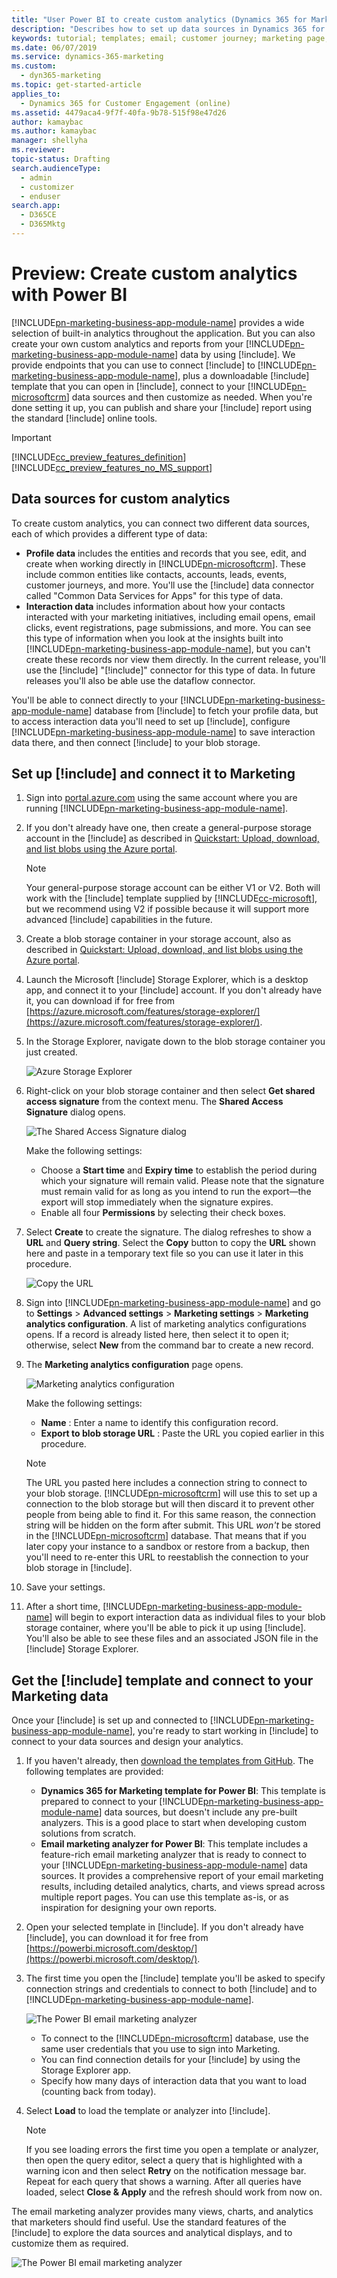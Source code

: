 ```yaml
---
title: "User Power BI to create custom analytics (Dynamics 365 for Marketing) | Microsoft Docs"
description: "Describes how to set up data sources in Dynamics 365 for Marketing to make them available to Power BI, and how to download and connect a Power BI template to them"
keywords: tutorial; templates; email; customer journey; marketing page; page
ms.date: 06/07/2019
ms.service: dynamics-365-marketing
ms.custom: 
  - dyn365-marketing
ms.topic: get-started-article
applies_to: 
  - Dynamics 365 for Customer Engagement (online)
ms.assetid: 4479aca4-9f7f-40fa-9b78-515f98e47d26
author: kamaybac
ms.author: kamaybac
manager: shellyha
ms.reviewer:
topic-status: Drafting
search.audienceType: 
  - admin
  - customizer
  - enduser
search.app: 
  - D365CE
  - D365Mktg
---
```


# Preview: Create custom analytics with Power BI

[!INCLUDE[pn-marketing-business-app-module-name](../includes/pn-marketing-business-app-module-name.md)] provides a wide selection of built-in analytics throughout the application. But you can also create your own custom analytics and reports from your [!INCLUDE[pn-marketing-business-app-module-name](../includes/pn-marketing-business-app-module-name.md)] data by using [!include[](../includes/pn-power-bi.md)]. We provide endpoints that you can use to connect [!include[](../includes/pn-power-bi.md)] to [!INCLUDE[pn-marketing-business-app-module-name](../includes/pn-marketing-business-app-module-name.md)], plus a downloadable [!include[](../includes/pn-power-bi.md)] template that you can open in [!include[](../includes/pn-power-bi-desktop.md)], connect to your [!INCLUDE[pn-microsoftcrm](../includes/pn-microsoftcrm.md)] data sources and then customize as needed. When you're done setting it up, you can publish and share your [!include[](../includes/pn-power-bi.md)] report using the standard [!include[](../includes/pn-power-bi.md)] online tools.

> [!IMPORTANT]
> [!INCLUDE[cc_preview_features_definition](../includes/cc-preview-features-definition.md)]
> [!INCLUDE[cc_preview_features_no_MS_support](../includes/cc-preview-features-no-ms-support.md)]  

## Data sources for custom analytics

To create custom analytics, you can connect two different data sources, each of which provides a different type of data:

- **Profile data** includes the entities and records that you see, edit, and create when working directly in [!INCLUDE[pn-microsoftcrm](../includes/pn-microsoftcrm.md)]. These include common entities like contacts, accounts, leads, events, customer journeys, and more. You'll use the [!include[](../includes/pn-power-bi.md)] data connector called "Common Data Services for Apps" for this type of data.
- **Interaction data** includes information about how your contacts interacted with your marketing initiatives, including email opens, email clicks, event registrations, page submissions, and more. You can see this type of information when you look at the insights built into [!INCLUDE[pn-marketing-business-app-module-name](../includes/pn-marketing-business-app-module-name.md)], but you can't create these records nor view them directly. In the current release, you'll use the [!include[](../includes/pn-power-bi.md)] "[!include[](../includes/pn-azure-blob-storage.md)]" connector for this type of data. In future releases you'll also be able use the dataflow connector.

You'll be able to connect directly to your [!INCLUDE[pn-marketing-business-app-module-name](../includes/pn-marketing-business-app-module-name.md)]  database from [!include[](../includes/pn-power-bi.md)] to fetch your profile data, but to access interaction data you'll need to set up [!include[](../includes/pn-azure-blob-storage.md)], configure [!INCLUDE[pn-marketing-business-app-module-name](../includes/pn-marketing-business-app-module-name.md)]  to save interaction data there, and then connect [!include[](../includes/pn-power-bi.md)] to your blob storage.

## Set up [!include[](../includes/pn-azure-blob-storage.md)] and connect it to Marketing

1. Sign into [portal.azure.com](https://portal.azure.com) using the same account where you are running [!INCLUDE[pn-marketing-business-app-module-name](../includes/pn-marketing-business-app-module-name.md)].

1. If you don't already have one, then create a general-purpose storage account in the [!include[](../includes/pn-azure-blob-storage.md)] as described in [Quickstart: Upload, download, and list blobs using the Azure portal](https://docs.microsoft.com/azure/storage/blobs/storage-quickstart-blobs-portal).

    > [!NOTE]
    > Your general-purpose storage account can be either V1 or V2. Both will work with the [!include[](../includes/pn-power-bi.md)] template supplied by [!INCLUDE[cc-microsoft](../includes/cc-microsoft.md)], but we recommend using V2 if possible because it will support more advanced [!include[](../includes/pn-power-bi.md)] capabilities in the future.

1. Create a blob storage container in your storage account, also as described in [Quickstart: Upload, download, and list blobs using the Azure portal](https://docs.microsoft.com/azure/storage/blobs/storage-quickstart-blobs-portal).

1. Launch the Microsoft [!include[](../includes/pn-azure-shortest.md)] Storage Explorer, which is a desktop app, and connect it to your [!include[](../includes/pn-azure-shortest.md)] account. If  you don't already have it, you can download if for free from [https://azure.microsoft.com/features/storage-explorer/](https://azure.microsoft.com/features/storage-explorer/).

1. In the Storage Explorer, navigate down to the blob storage container you just created.

    ![Azure Storage Explorer](media/custom-analytics-storage-explorer.png "Azure Storage Explorer")

1. Right-click on your blob storage container and then select **Get shared access signature** from the context menu. The **Shared Access Signature** dialog opens.

    ![The Shared Access Signature dialog](media/custom-analytics-sas.png "The Shared Access Signature dialog")

    Make the following settings:

    - Choose a **Start time** and **Expiry time** to establish the period during which your signature will remain valid. Please note that the signature must remain valid for as long as you intend to run the export&mdash;the export will stop immediately when the signature expires.
    - Enable all four **Permissions** by selecting their check boxes.

1. Select **Create** to create the signature. The dialog refreshes to show a **URL** and **Query string**. Select the **Copy** button to copy the **URL** shown here and paste in a temporary text file so you can use it later in this procedure.

    ![Copy the URL](media/custom-analytics-sas-created.png "Copy the URL")

1. Sign into [!INCLUDE[pn-marketing-business-app-module-name](../includes/pn-marketing-business-app-module-name.md)] and go to **Settings** > **Advanced settings** > **Marketing settings** > **Marketing analytics configuration**. A list of marketing analytics configurations opens. If a record is already listed here, then select it to open it; otherwise, select **New** from the command bar to create a new record.

1. The **Marketing analytics configuration** page opens.

    ![Marketing analytics configuration](media/custom-analytics-cds-a-config.png "Marketing analytics configuration")

    Make the following settings:

    - **Name** : Enter a name to identify this configuration record.
    - **Export to blob storage URL** : Paste the URL you copied earlier in this procedure.

    > [!NOTE]
    > The URL you pasted here includes a connection string to connect to your blob storage. [!INCLUDE[pn-microsoftcrm](../includes/pn-microsoftcrm.md)] will use this to set up a connection to the blob storage but will then discard it to prevent other people from being able to find it. For this same reason, the connection string will be hidden on the form after submit. This  URL _won't_ be stored in the [!INCLUDE[pn-microsoftcrm](../includes/pn-microsoftcrm.md)] database. That means that if you later copy your instance to a sandbox or restore from a backup, then you'll need to re-enter this URL to reestablish the connection to your blob storage in [!include[](../includes/pn-azure-shortest.md)].

1. Save your settings.

1. After a short time, [!INCLUDE[pn-marketing-business-app-module-name](../includes/pn-marketing-business-app-module-name.md)] will begin to export interaction data as individual files to your blob storage container, where you'll be able to pick it up using [!include[](../includes/pn-power-bi.md)]. You'll also be able to see these files and an associated JSON file in the [!include[](../includes/pn-azure-shortest.md)] Storage Explorer.

## Get the [!include[](../includes/pn-power-bi.md)] template and connect to your Marketing data

Once your [!include[](../includes/pn-azure-blob-storage.md)] is set up and connected to [!INCLUDE[pn-marketing-business-app-module-name](../includes/pn-marketing-business-app-module-name.md)], you're ready to start working in [!include[](../includes/pn-power-bi.md)] to connect to your data sources and design your analytics.

1. If you haven't already, then [download the templates from GitHub](https://github.com/Microsoft/Dynamics-365-for-Marketing---Power-BI-Reporting/releases). The following templates are provided:

    - **Dynamics 365 for Marketing template for Power BI**: This template is prepared to connect to your [!INCLUDE[pn-marketing-business-app-module-name](../includes/pn-marketing-business-app-module-name.md)] data sources, but doesn't include any pre-built analyzers. This is a good place to start when developing custom solutions from scratch.
    - **Email marketing analyzer for Power BI**: This template includes a feature-rich email marketing analyzer that is ready to connect to your [!INCLUDE[pn-marketing-business-app-module-name](../includes/pn-marketing-business-app-module-name.md)] data sources. It provides a comprehensive report of your email marketing results, including detailed analytics, charts, and views spread across multiple report pages. You can use this template as-is, or as inspiration for designing your own reports.

1. Open your selected template in [!include[](../includes/pn-power-bi-desktop.md)]. If you don't already have [!include[](../includes/pn-power-bi-desktop.md)], you can download it for free from [https://powerbi.microsoft.com/desktop/](https://powerbi.microsoft.com/desktop/).

1. The first time you open the [!include[](../includes/pn-power-bi.md)] template you'll be asked to specify connection strings and credentials to connect to both [!include[](../includes/pn-azure-blob-storage.md)] and to [!INCLUDE[pn-marketing-business-app-module-name](../includes/pn-marketing-business-app-module-name.md)].

    ![The Power BI email marketing analyzer](media/custom-analytics-pbi-connect.png "The Power BI email marketing analyzer")

    - To connect to the [!INCLUDE[pn-microsoftcrm](../includes/pn-microsoftcrm.md)] database, use the same user credentials that you use to sign into Marketing.
    - You can find connection details for your [!include[](../includes/pn-azure-blob-storage.md)] by using the Storage Explorer app.
    - Specify how many days of interaction data that you want to load (counting back from today).

1. Select **Load** to load the template or analyzer into [!include[](../includes/pn-power-bi.md)].

    > [!NOTE]
    > If you see loading errors the first time you open a template or analyzer, then open the query editor, select a query that is highlighted with a warning icon and then select **Retry** on the notification message bar. Repeat for each query that shows a warning. After all queries have loaded, select **Close & Apply** and the refresh should work from now on.

The email marketing analyzer provides many views, charts, and analytics that marketers should find useful. Use the standard features of the [!include[](../includes/pn-power-bi-desktop.md)] to explore the data sources and analytical displays, and to customize them as required.

![The Power BI email marketing analyzer](media/custom-analytics-pbi-template.png "The Power BI email marketing analyzer")
